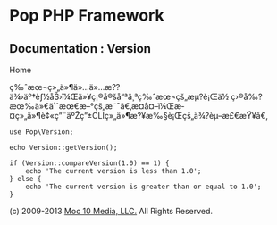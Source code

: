 Pop PHP Framework
=================

Documentation : Version
-----------------------

Home

ç‰ˆæœ¬ç»„ä»¶ä»…ä»…æ??ä¾›äº†èƒ½åŠ›ï¼Œä»¥ç¡®å®šå“ªä¸ªç‰ˆæœ¬çš„æµ?è¡Œä½
ç›®å‰?æœ‰ä»€ä¹ˆæœ€æ–°çš„æ˜¯ã€‚æ­¤å¤–ï¼Œæ­¤ç»„ä»¶è¢«ç”¨äºŽç”±CLIç»„ä»¶æ?¥æ‰§è¡Œçš„ä¾?èµ–æ£€æŸ¥ã€‚

    use Pop\Version;

    echo Version::getVersion();

    if (Version::compareVersion(1.0) == 1) {
        echo 'The current version is less than 1.0';
    } else {
        echo 'The current version is greater than or equal to 1.0';
    }

\(c) 2009-2013 [Moc 10 Media, LLC.](http://www.moc10media.com) All
Rights Reserved.
